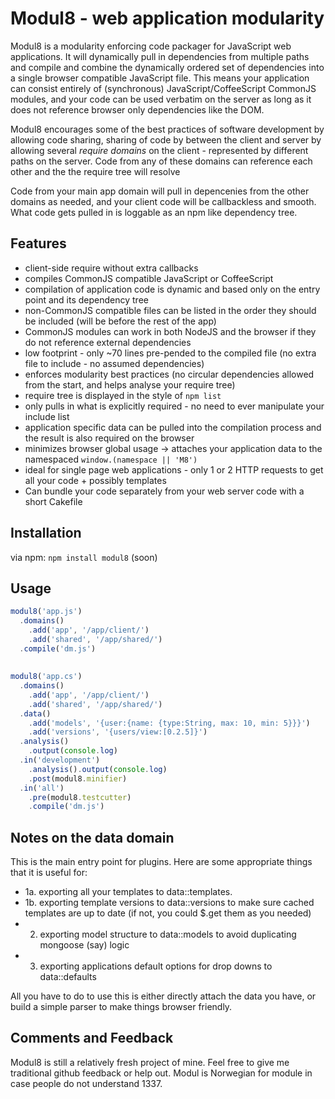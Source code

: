 # Modul8 - web application modularity

 Modul8 is a modularity enforcing code packager for JavaScript web applications.
 It will dynamically pull in dependencies from multiple paths and compile and combine the dynamically ordered set of dependencies
 into a single browser compatible JavaScript file. This means your application can consist entirely of (synchronous) JavaScript/CoffeeScript CommonJS modules, and your code
 can be used verbatim on the server as long as it does not reference browser only dependencies like the DOM.

 Modul8 encourages some of the best practices of software development by allowing code sharing,
 sharing of code by between the client and server by allowing several
 _require domains_ on the client - represented by different paths on the server. Code from any of these domains can reference each other and the the
 require tree will resolve

 Code from your main app domain will pull in depencenies from the
 other domains as needed, and your client code will be callbackless and smooth. What code gets pulled in is loggable as an npm like dependency tree.


## Features
  - client-side require without extra callbacks
  - compiles CommonJS compatible JavaScript or CoffeeScript
  - compilation of application code is dynamic and based only on the entry point and its dependency tree
  - non-CommonJS compatible files can be listed in the order they should be included (will be before the rest of the app)
  - CommonJS modules can work in both NodeJS and the browser if they do not reference external dependencies
  - low footprint - only ~70 lines pre-pended to the compiled file (no extra file to include - no assumed dependencies)
  - enforces modularity best practices (no circular dependencies allowed from the start, and helps analyse your require tree)
  - require tree is displayed in the style of `npm list`
  - only pulls in what is explicitly required - no need to ever manipulate your include list
  - application specific data can be pulled into the compilation process and the result is also required on the browser
  - minimizes browser global usage -> attaches your application data to the namespaced `window.(namespace || 'M8')`
  - ideal for single page web applications - only 1 or 2 HTTP requests to get all your code + possibly templates
  - Can bundle your code separately from your web server code with a short Cakefile

## Installation

via npm: `npm install modul8` (soon)

## Usage

```js
modul8('app.js')
  .domains()
    .add('app', '/app/client/')
    .add('shared', '/app/shared/')
  .compile('dm.js')
```
##

```js
modul8('app.cs')
  .domains()
    .add('app', '/app/client/')
    .add('shared', '/app/shared/')
  .data()
    .add('models', '{user:{name: {type:String, max: 10, min: 5}}}')
    .add('versions', '{users/view:[0.2.5]}')
  .analysis()
    .output(console.log)
  .in('development')
    .analysis().output(console.log)
    .post(modul8.minifier)
  .in('all')
    .pre(modul8.testcutter)
    .compile('dm.js')
```


## Notes on the data domain
This is the main entry point for plugins. Here are some appropriate things that it is useful for:

- 1a. exporting all your templates to data::templates.
- 1b. exporting template versions to data::versions to make sure cached templates are up to date (if not, you could $.get them as you needed)
- 2.  exporting model structure to data::models to avoid duplicating mongoose (say) logic
- 3.  exporting applications default options for drop downs to data::defaults

All you have to do to use this is either directly attach the data you have, or build a simple parser to make things browser friendly.




## Comments and Feedback
Modul8 is still a relatively fresh project of mine. Feel free to give me traditional github feedback or help out.
Modul is Norwegian for module in case people do not understand 1337.
